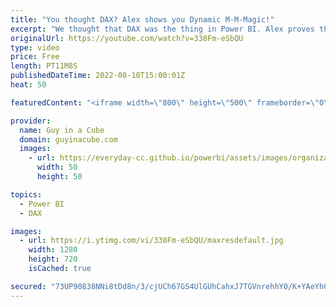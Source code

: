 ```yaml
---
title: "You thought DAX? Alex shows you Dynamic M-M-Magic!"
excerpt: "We thought that DAX was the thing in Power BI. Alex proves the M-M-Magic is really with Power Query! If you wanted to be blown away but what Power Query can do, this is the video for you!  Connect with Alex: https://twitter.com/notaboutthecell https://www.linkedin.com/in/alexmpowers/  Power Query folding"
originalUrl: https://youtube.com/watch?v=338Fm-eSbQU
type: video
price: Free
length: PT11M8S
publishedDateTime: 2022-08-10T15:00:01Z
heat: 50

featuredContent: "<iframe width=\"800\" height=\"500\" frameborder=\"0\" src=\"https://www.youtube.com/embed/338Fm-eSbQU\" allow=\"accelerometer; autoplay; encrypted-media; gyroscope; picture-in-picture\" allowfullscreen></iframe>"

provider:
  name: Guy in a Cube
  domain: guyinacube.com
  images:
    - url: https://everyday-cc.github.io/powerbi/assets/images/organizations/guyinacube.com-50x50.jpg
      width: 50
      height: 50

topics:
  - Power BI
  - DAX

images:
  - url: https://i.ytimg.com/vi/338Fm-eSbQU/maxresdefault.jpg
    width: 1280
    height: 720
    isCached: true

secured: "73UP90838NNi8tDd8n/3/cjUCh67GS4UlGUhCahxJ7TGVnrehhY0/K+YAeYh0TXOyDVd24xoTAoWpTd/hqridReZ81tLHlMzveAcGnnZFB7VeklbyA+gNaH3VJXcxETMbzWfzweR6fv9uG0LtnQgc4UGOhvIsBXgrupfTDPtzsWgi4QwS6KZkvvH3XaVsMg8fTQkGd8PT1NNPpbCEb9MgzNIh84vjGhgw+R4RBK7CZsfVfXgI3G/RdYTBLYjt3UrvcvtCcSdklbdNguSOr4mjEk8Bz5yRPnpGB0FQ1vCKm/DTTpq5i3mam3iMHDcmuWRdyfP8VThCbJRFOFZwSjugzwliZ81SJ4hNq1Vmloj1/oiPNTqecRnefSwzO/eKC0AD7S6vmbPwOAfLWjtudToIYRBEW0gvQPfxb0dPXeYICo=;NCDze1LsQ9QUAswUzFfYlw=="
---
```


